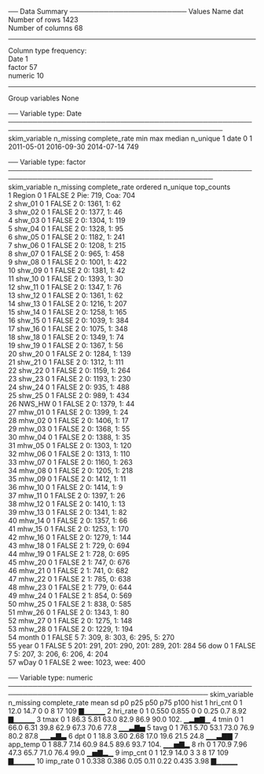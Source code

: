 ── Data Summary ────────────────────────
                           Values
Name                       dat   
Number of rows             1423  
Number of columns          68    
_______________________          
Column type frequency:           
  Date                     1     
  factor                   57    
  numeric                  10    
________________________         
Group variables            None  

── Variable type: Date ──────────────────────────────────────────────────────────────────────────────────────────────
  skim_variable n_missing complete_rate min        max        median     n_unique
1 date                  0             1 2011-05-01 2016-09-30 2014-07-14      749

── Variable type: factor ────────────────────────────────────────────────────────────────────────────────────────────
   skim_variable n_missing complete_rate ordered n_unique top_counts                            
 1 Region                0             1 FALSE          2 Pie: 719, Coa: 704                    
 2 shw_01                0             1 FALSE          2 0: 1361, 1: 62                        
 3 shw_02                0             1 FALSE          2 0: 1377, 1: 46                        
 4 shw_03                0             1 FALSE          2 0: 1304, 1: 119                       
 5 shw_04                0             1 FALSE          2 0: 1328, 1: 95                        
 6 shw_05                0             1 FALSE          2 0: 1182, 1: 241                       
 7 shw_06                0             1 FALSE          2 0: 1208, 1: 215                       
 8 shw_07                0             1 FALSE          2 0: 965, 1: 458                        
 9 shw_08                0             1 FALSE          2 0: 1001, 1: 422                       
10 shw_09                0             1 FALSE          2 0: 1381, 1: 42                        
11 shw_10                0             1 FALSE          2 0: 1393, 1: 30                        
12 shw_11                0             1 FALSE          2 0: 1347, 1: 76                        
13 shw_12                0             1 FALSE          2 0: 1361, 1: 62                        
14 shw_13                0             1 FALSE          2 0: 1216, 1: 207                       
15 shw_14                0             1 FALSE          2 0: 1258, 1: 165                       
16 shw_15                0             1 FALSE          2 0: 1039, 1: 384                       
17 shw_16                0             1 FALSE          2 0: 1075, 1: 348                       
18 shw_18                0             1 FALSE          2 0: 1349, 1: 74                        
19 shw_19                0             1 FALSE          2 0: 1367, 1: 56                        
20 shw_20                0             1 FALSE          2 0: 1284, 1: 139                       
21 shw_21                0             1 FALSE          2 0: 1312, 1: 111                       
22 shw_22                0             1 FALSE          2 0: 1159, 1: 264                       
23 shw_23                0             1 FALSE          2 0: 1193, 1: 230                       
24 shw_24                0             1 FALSE          2 0: 935, 1: 488                        
25 shw_25                0             1 FALSE          2 0: 989, 1: 434                        
26 NWS_HW                0             1 FALSE          2 0: 1379, 1: 44                        
27 mhw_01                0             1 FALSE          2 0: 1399, 1: 24                        
28 mhw_02                0             1 FALSE          2 0: 1406, 1: 17                        
29 mhw_03                0             1 FALSE          2 0: 1368, 1: 55                        
30 mhw_04                0             1 FALSE          2 0: 1388, 1: 35                        
31 mhw_05                0             1 FALSE          2 0: 1303, 1: 120                       
32 mhw_06                0             1 FALSE          2 0: 1313, 1: 110                       
33 mhw_07                0             1 FALSE          2 0: 1160, 1: 263                       
34 mhw_08                0             1 FALSE          2 0: 1205, 1: 218                       
35 mhw_09                0             1 FALSE          2 0: 1412, 1: 11                        
36 mhw_10                0             1 FALSE          2 0: 1414, 1: 9                         
37 mhw_11                0             1 FALSE          2 0: 1397, 1: 26                        
38 mhw_12                0             1 FALSE          2 0: 1410, 1: 13                        
39 mhw_13                0             1 FALSE          2 0: 1341, 1: 82                        
40 mhw_14                0             1 FALSE          2 0: 1357, 1: 66                        
41 mhw_15                0             1 FALSE          2 0: 1253, 1: 170                       
42 mhw_16                0             1 FALSE          2 0: 1279, 1: 144                       
43 mhw_18                0             1 FALSE          2 1: 729, 0: 694                        
44 mhw_19                0             1 FALSE          2 1: 728, 0: 695                        
45 mhw_20                0             1 FALSE          2 1: 747, 0: 676                        
46 mhw_21                0             1 FALSE          2 1: 741, 0: 682                        
47 mhw_22                0             1 FALSE          2 1: 785, 0: 638                        
48 mhw_23                0             1 FALSE          2 1: 779, 0: 644                        
49 mhw_24                0             1 FALSE          2 1: 854, 0: 569                        
50 mhw_25                0             1 FALSE          2 1: 838, 0: 585                        
51 mhw_26                0             1 FALSE          2 0: 1343, 1: 80                        
52 mhw_27                0             1 FALSE          2 0: 1275, 1: 148                       
53 mhw_28                0             1 FALSE          2 0: 1229, 1: 194                       
54 month                 0             1 FALSE          5 7: 309, 8: 303, 6: 295, 5: 270        
55 year                  0             1 FALSE          5 201: 291, 201: 290, 201: 289, 201: 284
56 dow                   0             1 FALSE          7 5: 207, 3: 206, 6: 206, 4: 204        
57 wDay                  0             1 FALSE          2 wee: 1023, wee: 400                   

── Variable type: numeric ───────────────────────────────────────────────────────────────────────────────────────────
   skim_variable n_missing complete_rate   mean     sd    p0   p25   p50    p75   p100 hist 
 1 hri_cnt               0             1 12.0   14.7    0     0     8    17     109    ▇▁▁▁▁
 2 hri_rate              0             1  0.550  0.855  0     0     0.25  0.7     8.92 ▇▁▁▁▁
 3 tmax                  0             1 86.3    5.81  63.0  82.9  86.9  90.0   102.   ▁▂▆▇▁
 4 tmin                  0             1 66.0    6.31  39.8  62.9  67.3  70.6    77.8  ▁▁▃▇▅
 5 tavg                  0             1 76.1    5.70  53.1  73.0  76.9  80.2    87.8  ▁▁▃▇▃
 6 dpt                   0             1 18.8    3.60   2.68 17.0  19.6  21.5    24.8  ▁▁▃▇▇
 7 app_temp              0             1 88.7    7.14  60.9  84.5  89.6  93.7   104.   ▁▁▅▇▂
 8 rh                    0             1 70.9    7.96  47.3  65.7  71.0  76.4    99.0  ▁▅▇▂▁
 9 imp_cnt               0             1 12.9   14.0    3     3     8    17     109    ▇▁▁▁▁
10 imp_rate              0             1  0.338  0.386  0.05  0.11  0.22  0.435   3.98 ▇▁▁▁▁
